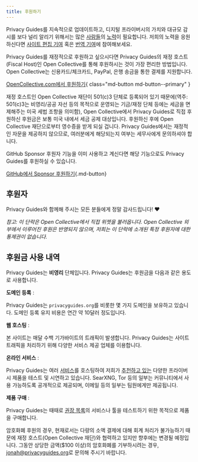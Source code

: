 ```yaml
---
title: 후원하기
---
```


<!-- markdownlint-disable MD036 -->
Privacy Guides를 지속적으로 업데이트하고, 디지털 프라이버시의 가치와 대규모 감시를 보다 널리 알리기 위해서는 많은 [사람들](https://github.com/privacyguides/privacyguides.org/graphs/contributors)의 [노력](https://github.com/privacyguides/privacyguides.org/pulse/monthly)이 필요합니다. 저희의 노력을 응원하신다면 [사이트 편집 기여](https://github.com/privacyguides/privacyguides.org) 혹은 [번역 기여](https://crowdin.com/project/privacyguides)에 참여해보세요.

Privacy Guides를 재정적으로 후원하고 싶으시다면 Privacy Guides의 재정 호스트(Fiscal Host)인 Open Collective를 통해 후원하시는 것이 가장 편리한 방법입니다. Open Collective는 신용카드/체크카드, PayPal, 은행 송금을 통한 결제를 지원합니다.

[OpenCollective.com에서 후원하기](https://opencollective.com/privacyguides/donate){ class="md-button md-button--primary" }

재정 호스트인 Open Collective 재단이 501(c)3 단체로 등록되어 있기 때문에(역주: 501(c)3는 비영리/공공 자선 등의 목적으로 운영되는 기금/재정 단체 등에는 세금을 면제해주는 미국 세법 조항을 의미함), Open Collective에서 Privacy Guides로 직접 후원하신 후원금은 보통 미국 내에서 세금 공제 대상입니다. 후원하신 후에 Open Collective 재단으로부터 영수증을 받게 되실 겁니다. Privacy Guides에서는 재정적인 자문을 제공하지 않으므로, 여러분에게 해당되는지 여부는 세무사에게 문의하셔야 합니다.

GitHub Sponsor 후원자 기능을 이미 사용하고 계신다면 해당 기능으로도 Privacy Guides를 후원하실 수 있습니다.

[GitHub에서 Sponsor 후원하기](https://github.com/sponsors/privacyguides ""){.md-button}

## 후원자

Privacy Guides와 함께해 주시는 모든 분들에게 정말 감사드립니다! :heart:

*참고: 이 단락은 Open Collective에서 직접 위젯을 불러옵니다. Open Collective 외부에서 이루어진 후원은 반영되지 않으며, 저희는 이 단락에 소개된 특정 후원자에 대한 통제권이 없습니다.*

<script src="https://opencollective.com/privacyguides/banner.js"></script>

## 후원금 사용 내역

Privacy Guides는 **비영리** 단체입니다. Privacy Guides는 후원금을 다음과 같은 용도로 사용합니다.

**도메인 등록**
:

Privacy Guides는 `privacyguides.org`를 비롯한 몇 가지 도메인을 보유하고 있습니다. 도메인 등록 유지 비용은 연간 약 10달러 정도입니다.

**웹 호스팅**
:

본 사이트는 매달 수백 기가바이트의 트래픽이 발생합니다. Privacy Guides는 사이트 트래픽을 처리하기 위해 다양한 서비스 제공 업체를 이용합니다.

**온라인 서비스**
:

Privacy Guides는 여러 [서비스](https://privacyguides.net)를 호스팅하여 저희가 [추천하고 있는](../tools.md) 다양한 프라이버시 제품을 테스트 및 시연하고 있습니다. SearXNG, Tor 등의 일부는 커뮤니티에서 사용 가능하도록 공개적으로 제공되며, 이메일 등의 일부는 팀원에게만 제공됩니다.

**제품 구매**
:

Privacy Guides는 때때로 [권장 목록](../tools.md)의 서비스나 툴을 테스트하기 위한 목적으로 제품을 구매합니다.

암호화폐 후원의 경우, 현재로서는 다량의 소액 결제에 대해 회계 처리가 불가능하기 때문에 재정 호스트(Open Collective 재단)와 협력하고 있지만 향후에는 변경될 예정입니다. 그동안 상당한 금액($100 이상)의 암호화폐를 기부하시려는 경우, [jonah@privacyguides.org](mailto:jonah@privacyguides.org)로 문의해 주시기 바랍니다.
